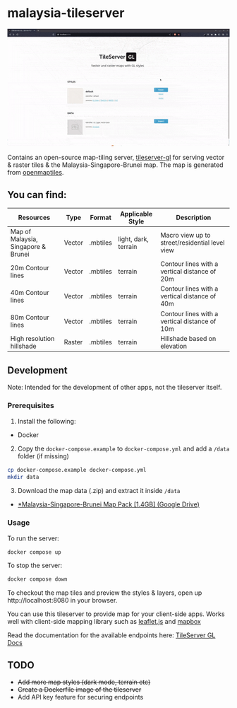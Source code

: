 <!-- @format -->

# malaysia-tileserver

![](./assets/tileserver.gif)

Contains an open-source map-tiling server, [tileserver-gl](http://tileserver.org/) for serving vector & raster tiles & the Malaysia-Singapore-Brunei map. The map is generated from [openmaptiles](https://github.com/openmaptiles/openmaptiles).

## You can find:

| Resources                           | Type   | Format   | Applicable Style     | Description                                    |
| ----------------------------------- | ------ | -------- | -------------------- | ---------------------------------------------- |
| Map of Malaysia, Singapore & Brunei | Vector | .mbtiles | light, dark, terrain | Macro view up to street/residential level view |
| 20m Contour lines                   | Vector | .mbtiles | terrain              | Contour lines with a vertical distance of 20m  |
| 40m Contour lines                   | Vector | .mbtiles | terrain              | Contour lines with a vertical distance of 40m  |
| 80m Contour lines                   | Vector | .mbtiles | terrain              | Contour lines with a vertical distance of 10m  |
| High resolution hillshade           | Raster | .mbtiles | terrain              | Hillshade based on elevation                   |

## Development

Note: Intended for the development of other apps, not the tileserver itself.

### Prerequisites

1. Install the following:

-   Docker

2. Copy the `docker-compose.example` to `docker-compose.yml` and add a `/data` folder (if missing)

```bash
cp docker-compose.example docker-compose.yml
mkdir data
```

3. Download the map data (.zip) and extract it inside `/data`

-   [\*Malaysia-Singapore-Brunei Map Pack [1.4GB] (Google Drive)](https://drive.google.com/file/d/1Y-KEEE7aEA90OlIzEyzFU8vJkTd3Norz/view?usp=share_link)

### Usage

To run the server:

```bash
docker compose up
```

To stop the server:

```bash
docker compose down
```

To checkout the map tiles and preview the styles & layers, open up http://localhost:8080 in your browser.

You can use this tileserver to provide map for your client-side apps. Works well with client-side mapping library such as [leaflet.js](https://leafletjs.com/) and [mapbox](https://www.mapbox.com/)

Read the documentation for the available endpoints here: [TileServer GL Docs](https://tileserver.readthedocs.io/en/latest/endpoints.html)

## TODO

-   ~~Add more map styles (dark mode, terrain etc)~~
-   ~~Create a Dockerfile image of the tileserver~~
-   Add API key feature for securing endpoints
